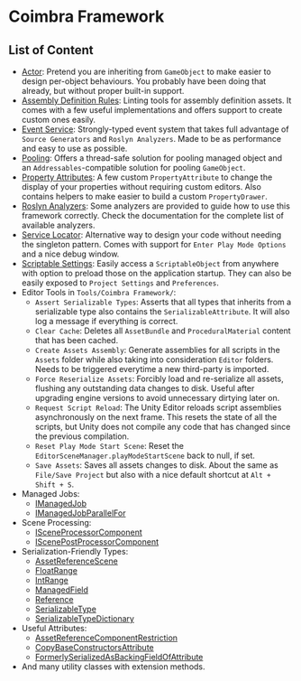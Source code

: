 ﻿# Coimbra Framework

## List of Content

- [Actor](Actor.md): Pretend you are inheriting from `GameObject` to make easier to design per-object behaviours. You probably have been doing that already, but without proper built-in support.
- [Assembly Definition Rules](AssemblyDefinitionRules.md): Linting tools for assembly definition assets. It comes with a few useful implementations and offers support to create custom ones easily.
- [Event Service](EventService.md): Strongly-typed event system that takes full advantage of `Source Generators` and `Roslyn Analyzers`. Made to be as performance and easy to use as possible.
- [Pooling](Pooling.md): Offers a thread-safe solution for pooling managed object and an `Addressables`-compatible solution for pooling `GameObject`.
- [Property Attributes](PropertyAttributes.md): A few custom `PropertyAttribute` to change the display of your properties without requiring custom editors. Also contains helpers to make easier to build a custom `PropertyDrawer`.
- [Roslyn Analyzers](RoslynAnalyzers.md): Some analyzers are provided to guide how to use this framework correctly. Check the documentation for the complete list of available analyzers.
- [Service Locator](ServiceLocator.md): Alternative way to design your code without needing the singleton pattern. Comes with support for `Enter Play Mode Options` and a nice debug window.
- [Scriptable Settings](ScriptableSettings.md): Easily access a `ScriptableObject` from anywhere with option to preload those on the application startup. They can also be easily exposed to `Project Settings` and `Preferences`.
- Editor Tools in `Tools/Coimbra Framework/`:
    - `Assert Serializable Types`: Asserts that all types that inherits from a serializable type also contains the `SerializableAttribute`. It will also log a message if everything is correct.
    - `Clear Cache`: Deletes all `AssetBundle` and `ProceduralMaterial` content that has been cached.
    - `Create Assets Assembly`: Generate assemblies for all scripts in the `Assets` folder while also taking into consideration `Editor` folders. Needs to be triggered everytime a new third-party is imported.
    - `Force Reserialize Assets`: Forcibly load and re-serialize all assets, flushing any outstanding data changes to disk. Useful after upgrading engine versions to avoid unnecessary dirtying later on.
    - `Request Script Reload`: The Unity Editor reloads script assemblies asynchronously on the next frame. This resets the state of all the scripts, but Unity does not compile any code that has changed since the previous compilation.
    - `Reset Play Mode Start Scene`: Reset the `EditorSceneManager.playModeStartScene` back to null, if set.
    - `Save Assets`: Saves all assets changes to disk. About the same as `File/Save Project` but also with a nice default shortcut at `Alt + Shift + S`.
- Managed Jobs:
    - [IManagedJob](../Coimbra.Jobs/IManagedJob.cs)
    - [IManagedJobParallelFor](../Coimbra.Jobs/IManagedJobParallelFor.cs)
- Scene Processing:
    - [ISceneProcessorComponent](../Coimbra/ISceneProcessorComponent.cs)
    - [IScenePostProcessorComponent](../Coimbra/IScenePostProcessorComponent.cs)
- Serialization-Friendly Types:
    - [AssetReferenceScene](../Coimbra/AssetReferenceScene.cs)
    - [FloatRange](../Coimbra/FloatRange.cs)
    - [IntRange](../Coimbra/IntRange.cs)
    - [ManagedField](../Coimbra/ManagedField`1.cs)
    - [Reference](../Coimbra/Reference`1.cs)
    - [SerializableType](../Coimbra/SerializableType`1.cs)
    - [SerializableTypeDictionary](../Coimbra/SerializableTypeDictionary`3.cs)
- Useful Attributes:
    - [AssetReferenceComponentRestriction](../Coimbra/AssetReferenceComponentRestriction.cs)
    - [CopyBaseConstructorsAttribute](../Coimbra/CopyBaseConstructorsAttribute.cs)
    - [FormerlySerializedAsBackingFieldOfAttribute](../Coimbra/FormerlySerializedAsBackingFieldOfAttribute.cs)
- And many utility classes with extension methods.
